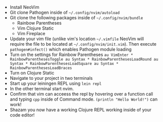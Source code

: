 * Install NeoVim
* Git clone Pathogen inside of `~/.config/nvim/autoload`
* Git clone the following packages inside of `~/.config/nvim/bundle`
	* Rainbow Parentheses
	* Vim Clojure Static
	* Vim Fireplace
* Update your vim file (unlike vim's location `~/.vimfile` NeoVim will require the file to be located at `~/.config/nvim/init.vim`).  Then execute `pathogen#infect()` which enables Pathogen module loading
* Turn on the settings for Rainbow Parentheses
		```
		au VimEnter * RainbowParenthesesToggle
		au Syntax * RainbowParenthesesLoadRound
		au Syntax * RainbowParenthesesLoadSquare
		au Syntax * RainbowParenthesesLoadBraces
		```
* Turn on Clojure Static 
* Navigate to your project in two terminals
* Start up your leiningen REPL using `lein repl`
* In the other terminal start nvim.
* Confirm that vim can acceess the repl by hovering over a function call and typing `cpp` inside of Command mode.  `(println "Hello World!")` can work!
* Shazam you now have a working Clojure REPL working inside of your code editor!
